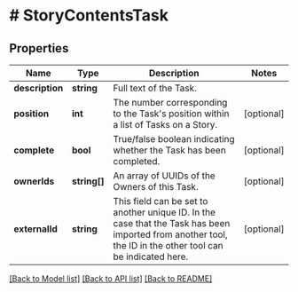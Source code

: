 # # StoryContentsTask

## Properties

Name | Type | Description | Notes
------------ | ------------- | ------------- | -------------
**description** | **string** | Full text of the Task. |
**position** | **int** | The number corresponding to the Task&#39;s position within a list of Tasks on a Story. | [optional]
**complete** | **bool** | True/false boolean indicating whether the Task has been completed. | [optional]
**ownerIds** | **string[]** | An array of UUIDs of the Owners of this Task. | [optional]
**externalId** | **string** | This field can be set to another unique ID. In the case that the Task has been imported from another tool, the ID in the other tool can be indicated here. | [optional]

[[Back to Model list]](../../README.md#models) [[Back to API list]](../../README.md#endpoints) [[Back to README]](../../README.md)
